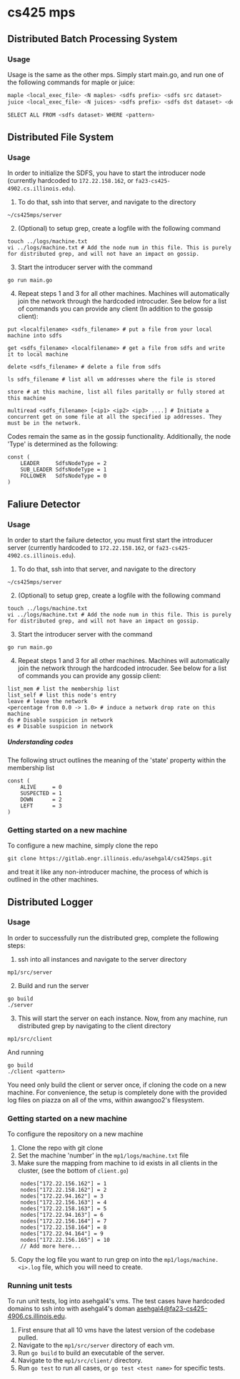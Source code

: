 # cs425 mps

## Distributed Batch Processing System

### Usage
Usage is the same as the other mps. Simply start main.go, and run one of the following commands for maple or juice:

```bash
maple <local_exec_file> <N maples> <sdfs prefix> <sdfs src dataset>
juice <local_exec_file> <N juices> <sdfs prefix> <sdfs dst dataset> <delete input 0 | 1> <HASH | RANGE>

SELECT ALL FROM <sdfs dataset> WHERE <pattern>
```

## Distributed File System

### Usage

In order to initialize the SDFS, you have to start the introducer node (currently hardcoded to ```172.22.158.162```, or ```fa23-cs425-4902.cs.illinois.edu```). 

1. To do that, ssh into that server, and navigate to the directory 
```
~/cs425mps/server
```
2. (Optional) to setup grep, create a logfile with the following command
```
touch ../logs/machine.txt
vi ../logs/machine.txt # Add the node num in this file. This is purely for distributed grep, and will not have an impact on gossip.
```
3. Start the introducer server with the command 
```
go run main.go
```
4. Repeat steps 1 and 3 for all other machines. Machines will automatically join the network through the hardcoded introcuder. See below for a list of commands you can provide any client (In addition to the gossip client):
```
put <localfilename> <sdfs_filename> # put a file from your local machine into sdfs

get <sdfs_filename> <localfilename> # get a file from sdfs and write it to local machine

delete <sdfs_filename> # delete a file from sdfs

ls sdfs_filename # list all vm addresses where the file is stored

store # at this machine, list all files paritally or fully stored at this machine

multiread <sdfs_filename> [<ip1> <ip2> <ip3> ....] # Initiate a concurrent get on some file at all the specified ip addresses. They must be in the network.
```

Codes remain the same as in the gossip functionality. Additionally, the node 'Type' is determined as the following:

```
const (
	LEADER     SdfsNodeType = 2
	SUB_LEADER SdfsNodeType = 1
	FOLLOWER   SdfsNodeType = 0
)
```

## Faliure Detector

### Usage

In order to start the failure detector, you must first start the introducer server (currently hardcoded to ```172.22.158.162```, or ```fa23-cs425-4902.cs.illinois.edu```). 

1. To do that, ssh into that server, and navigate to the directory 
```
~/cs425mps/server
```
2. (Optional) to setup grep, create a logfile with the following command
```
touch ../logs/machine.txt
vi ../logs/machine.txt # Add the node num in this file. This is purely for distributed grep, and will not have an impact on gossip.
```
3. Start the introducer server with the command 
```
go run main.go
```
4. Repeat steps 1 and 3 for all other machines. Machines will automatically join the network through the hardcoded introcuder. See below for a list of commands you can provide any gossip client:
```
list_mem # list the membership list
list_self # list this node's entry
leave # leave the network
<percentage from 0.0 -> 1.0> # induce a network drop rate on this machine
ds # Disable suspicion in network
es # Disable suspicion in network
```

##### Understanding codes
The following struct outlines the meaning of the 'state' property within the membership list
```
const (
	ALIVE     = 0
	SUSPECTED = 1
	DOWN      = 2
	LEFT      = 3
)
```

### Getting started on a new machine

To configure a new machine, simply clone the repo
```
git clone https://gitlab.engr.illinois.edu/asehgal4/cs425mps.git
```
and treat it like any non-introducer machine, the process of which is outlined in the other machines.



## Distributed Logger

### Usage

In order to successfully run the distributed grep, complete the following steps:

1. ssh into all instances and navigate to the server directory
```
mp1/src/server
```
2. Build and run the server
```
go build
./server
```
3. This will start the server on each instance. Now, from any machine, run distributed grep by navigating to the client directory
```
mp1/src/client
```
And running 
```
go build
./client <pattern>
```
You need only build the client or server once, if cloning the code on a new machine. For convenience, the setup is completely done with the provided log files on piazza on all of the vms, within awangoo2's filesystem.

### Getting started on a new machine

To configure the repository on a new machine
1. Clone the repo with git clone
2. Set the machine 'number' in the ```mp1/logs/machine.txt``` file
3. Make sure the mapping from machine to id exists in all clients in the cluster, (see the bottom of ```client.go```)
```
	nodes["172.22.156.162"] = 1
	nodes["172.22.158.162"] = 2
	nodes["172.22.94.162"] = 3
	nodes["172.22.156.163"] = 4
	nodes["172.22.158.163"] = 5
	nodes["172.22.94.163"] = 6
	nodes["172.22.156.164"] = 7
	nodes["172.22.158.164"] = 8
	nodes["172.22.94.164"] = 9
	nodes["172.22.156.165"] = 10
    // Add more here...
```
5. Copy the log file you want to run grep on into the ```mp1/logs/machine.<i>.log``` file, which you will need to create.

### Running unit tests

To run unit tests, log into asehgal4's vms. The test cases have hardcoded domains to ssh into with asehgal4's doman asehgal4@fa23-cs425-4906.cs.illinois.edu. 

1. First ensure that all 10 vms have the latest version of the codebase pulled.
2. Navigate to the ```mp1/src/server``` directory of each vm.
3. Run ```go build``` to build an executable of the server. 
3. Navigate to the ```mp1/src/client/``` directory.
4. Run ```go test``` to run all cases, or ```go test <test name>``` for specific tests.
